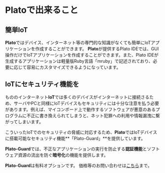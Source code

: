 # Platoで出来ること

## 簡単IoT

**Plato**ではデバイス、インターネット等の専門的な知識がなくても簡単にIoTアプリケーションを作成することができます。
**Plato**が提供するPlato IDEでは、GUI操作だけでIoTアプリケーションを作成することができます。また、Plato IDEが生成するアプリケーションは軽量版Ruby言語「mruby」で記述されており、必要に応じて容易にカスタマイズできるようになっています。


## IoTにセキュリティ機能を

もののインターネット**IoT**では多くのデバイスがインターネットに接続さるため、サーバやPCと同様にIoTデバイスもセキュリティには十分な注意を払う必要があります。例えば、マイコンボード上で動作するソフトウェアが悪意のあるプログラムに不正に書き換えられてしまうと、ネット犯罪への利用や情報漏洩に繋がってしまいます。

こういったIoTでのセキュリティの脅威に対応するため、**Plato**ではIoTデバイスに搭載可能なセキュリティ機能**「Plato-Guard」**を提供しています。

**Plato-Guard**では、不正なアプリケーションの実行を防止する**認証機能**とソフトウェア資源の流出を防ぐ**暗号化**の機能を提供します。

**Plato-Guard**は有料オプションです。
価格等のお問い合わせは[こちら](forum@mruby.org)まで。